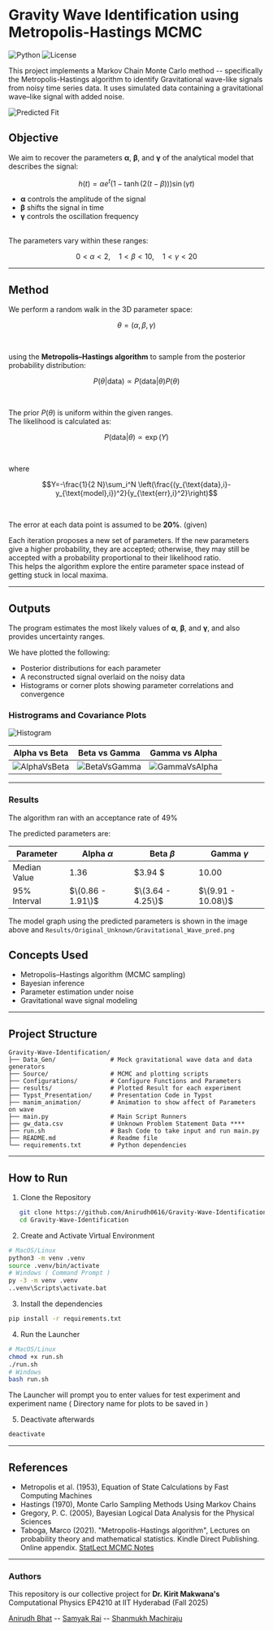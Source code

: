 # Gravity Wave Identification using Metropolis-Hastings MCMC

![Python](https://img.shields.io/badge/Python-3.8%2B-blue) ![License](https://img.shields.io/badge/license-MIT-green) 

This project implements a Markov Chain Monte Carlo method -- specifically the Metropolis-Hastings algorithm to identify Gravitational wave-like signals from noisy time series data.
It uses simulated data containing a gravitational wave–like signal with added noise.

![Predicted Fit](https://github.com/Anirudh0616/Gravity-Wave-Identification/blob/main/Results/Original_Unknown/Gravitational_Wave_pred.png)

## Objective
We aim to recover the parameters **α**, **β**, and **γ** of the analytical model that describes the signal:

```math
h(t)=\alpha e^{t}\left(1-\tanh\left(2(t-\beta)\right)\right)\sin(\gamma t)
```

* **α** controls the amplitude of the signal  
* **β** shifts the signal in time  
* **γ** controls the oscillation frequency  

<br>
The parameters vary within these ranges:


```math
0<\alpha<2, \quad 1<\beta<10,\quad 1<\gamma<20
```

---

## Method

We perform a random walk in the 3D parameter space:
```math
\theta = (\alpha,\beta,\gamma)
```

<br>

using the **Metropolis–Hastings algorithm** to sample from the posterior probability distribution:

```math
P(\theta | \text{data}) \propto P(\text{data}|\theta)P(\theta)
```

<br>

The prior $P(\theta)$ is uniform within the given ranges.  
The likelihood is calculated as:
```math
P(\text{data}|\theta) \propto \exp(Y)
```

<br>

where

```math
Y=-\frac{1}{2 N}\sum_i^N \left(\frac{(y_{\text{data},i}-y_{\text{model},i})^2}{y_{\text{err},i}^2}\right)
```
<br>


The error at each data point is assumed to be **20%**. (given)

Each iteration proposes a new set of parameters. If the new parameters give a higher probability, they are accepted; otherwise, they may still be accepted with a probability proportional to their likelihood ratio.  
This helps the algorithm explore the entire parameter space instead of getting stuck in local maxima.

---

## Outputs

The program estimates the most likely values of **α**, **β**, and **γ**, and also provides uncertainty ranges.  

We have plotted the following:
- Posterior distributions for each parameter  
- A reconstructed signal overlaid on the noisy data  
- Histograms or corner plots showing parameter correlations and convergence  

### Histrograms and Covariance Plots
![Histogram](https://github.com/Anirudh0616/Gravity-Wave-Identification/blob/main/Results/Original_Unknown/Histogram.png)

| Alpha vs Beta                                                                                                                              | Beta vs Gamma                                                                                                                              | Gamma vs Alpha                                                                                                                               |
|--------------------------------------------------------------------------------------------------------------------------------------------|--------------------------------------------------------------------------------------------------------------------------------------------|----------------------------------------------------------------------------------------------------------------------------------------------|
| ![AlphaVsBeta](https://github.com/Anirudh0616/Gravity-Wave-Identification/blob/main/Results/Original_Unknown/Covariance/Alpha_vs_Beta.png) | ![BetaVsGamma](https://github.com/Anirudh0616/Gravity-Wave-Identification/blob/main/Results/Original_Unknown/Covariance/Beta_vs_Gamma.png) | ![GammaVsAlpha](https://github.com/Anirudh0616/Gravity-Wave-Identification/blob/main/Results/Original_Unknown/Covariance/Gamma_vs_Alpha.png) |

---
### Results
The algorithm ran with an acceptance rate of $49$%

The predicted parameters are:

| Parameter    | Alpha $\alpha$    | Beta $\beta$      | Gamma $\gamma$     |
|--------------|-------------------|-------------------|--------------------|
| Median Value | $1.36$            | $3.94  $          | $10.00$            |
| 95% Interval | $\(0.86 - 1.91\)$ | $\(3.64 - 4.25\)$ | $\(9.91 - 10.08\)$ |

The model graph using the predicted parameters is shown in the image above and `Results/Original_Unknown/Gravitational_Wave_pred.png`

## Concepts Used

- Metropolis–Hastings algorithm (MCMC sampling)  
- Bayesian inference  
- Parameter estimation under noise  
- Gravitational wave signal modeling  

---
## Project Structure
```text
Gravity-Wave-Identification/
├── Data_Gen/               # Mock gravitational wave data and data generators
├── Source/                 # MCMC and plotting scripts
├── Configurations/         # Configure Functions and Parameters 
├── results/                # Plotted Result for each experiment
├── Typst_Presentation/     # Presentation Code in Typst
├── manim_animation/        # Animation to show affect of Parameters on wave
├── main.py                 # Main Script Runners 
├── gw_data.csv             # Unknown Problem Statement Data ****
├── run.sh                  # Bash Code to take input and run main.py
├── README.md               # Readme file  
└── requirements.txt        # Python dependencies

```
---
## How to Run
1. Clone the Repository
```bash
   git clone https://github.com/Anirudh0616/Gravity-Wave-Identification.git
   cd Gravity-Wave-Identification
```
2. Create and Activate Virtual Environment
```bash
# MacOS/Linux
python3 -m venv .venv
source .venv/bin/activate
# Windows ( Command Prompt )
py -3 -m venv .venv
..venv\Scripts\activate.bat
```
3. Install the dependencies
```bash
pip install -r requirements.txt
```
4. Run the Launcher
```bash
# MacOS/Linux
chmod +x run.sh
./run.sh
# Windows
bash run.sh
```
The Launcher will prompt you to enter values for test experiment and experiment name ( Directory name for plots to be saved in )

5. Deactivate afterwards
```bash
deactivate
```
---
## References

- Metropolis et al. (1953), Equation of State Calculations by Fast Computing Machines
- Hastings (1970), Monte Carlo Sampling Methods Using Markov Chains
- Gregory, P. C. (2005), Bayesian Logical Data Analysis for the Physical Sciences
 - Taboga, Marco (2021). "Metropolis-Hastings algorithm", Lectures on probability theory and mathematical statistics. Kindle Direct Publishing. Online appendix.
[StatLect MCMC Notes](https://www.statlect.com/fundamentals-of-statistics/Metropolis-Hastings-algorithm)

---
### Authors
This repository is our collective project for **Dr. Kirit Makwana's** Computational Physics EP4210 at IIT Hyderabad (Fall 2025)


[Anirudh Bhat](https://github.com/Anirudh0616) -- [Samyak Rai](https://github.com/Sammybro11) -- [Shanmukh Machiraju](https://github.com/1mach0)

